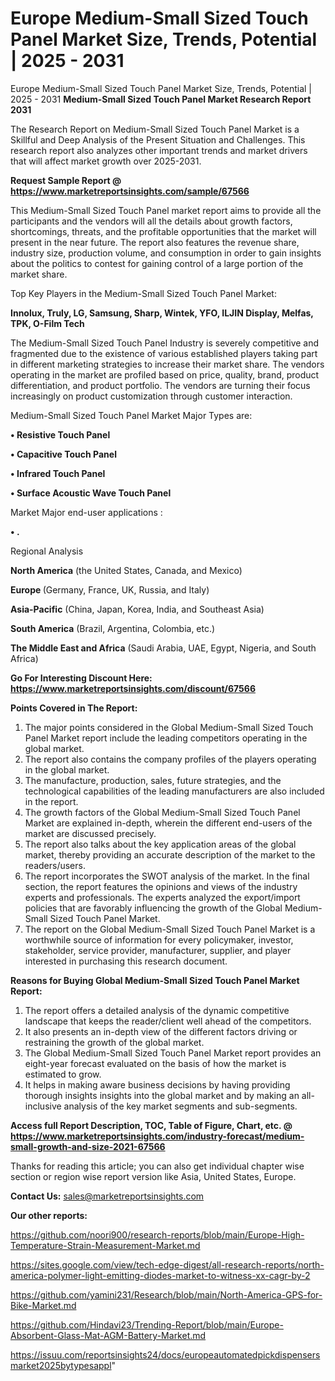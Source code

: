 # Europe Medium-Small Sized Touch Panel Market Size, Trends, Potential | 2025 - 2031
 Europe Medium-Small Sized Touch Panel Market Size, Trends, Potential | 2025 - 2031
<strong>Medium-Small Sized Touch Panel Market Research Report 2031</strong>

The Research Report on Medium-Small Sized Touch Panel Market is a Skillful and Deep Analysis of the Present Situation and Challenges. This research report also analyzes other important trends and market drivers that will affect market growth over 2025-2031.

<strong>Request Sample Report @ <a href=https://www.marketreportsinsights.com/sample/67566>https://www.marketreportsinsights.com/sample/67566</a></strong>

This Medium-Small Sized Touch Panel market report aims to provide all the participants and the vendors will all the details about growth factors, shortcomings, threats, and the profitable opportunities that the market will present in the near future. The report also features the revenue share, industry size, production volume, and consumption in order to gain insights about the politics to contest for gaining control of a large portion of the market share.

Top Key Players in the Medium-Small Sized Touch Panel Market:

<strong>Innolux, Truly, LG, Samsung, Sharp, Wintek, YFO, ILJIN Display, Melfas, TPK, O-Film Tech</strong>

The Medium-Small Sized Touch Panel Industry is severely competitive and fragmented due to the existence of various established players taking part in different marketing strategies to increase their market share. The vendors operating in the market are profiled based on price, quality, brand, product differentiation, and product portfolio. The vendors are turning their focus increasingly on product customization through customer interaction.

Medium-Small Sized Touch Panel Market Major Types are:

<strong>• Resistive Touch Panel

• Capacitive Touch Panel

• Infrared Touch Panel

• Surface Acoustic Wave Touch Panel</strong>

Market Major end-user applications :

<strong>• .</strong>

Regional Analysis

</u><strong><b>North America</b></strong> (the United States, Canada, and Mexico)

<strong><b>Europe </b></strong>(Germany, France, UK, Russia, and Italy)

<strong><b>Asia-Pacific</b></strong> (China, Japan, Korea, India, and Southeast Asia)

<strong><b>South America</b></strong> (Brazil, Argentina, Colombia, etc.)

<strong><b>The Middle East and Africa</b></strong> (Saudi Arabia, UAE, Egypt, Nigeria, and South Africa)

<strong>Go For Interesting Discount Here: <a href=https://www.marketreportsinsights.com/discount/67566>https://www.marketreportsinsights.com/discount/67566</a></strong>

<strong>Points Covered in The Report:</strong>
<ol>
  <li>The major points considered in the Global Medium-Small Sized Touch Panel Market report include the leading competitors operating in the global market.</li>
  <li>The report also contains the company profiles of the players operating in the global market.</li>
  <li>The manufacture, production, sales, future strategies, and the technological capabilities of the leading manufacturers are also included in the report.</li>
  <li>The growth factors of the Global Medium-Small Sized Touch Panel Market are explained in-depth, wherein the different end-users of the market are discussed precisely.</li>
  <li>The report also talks about the key application areas of the global market, thereby providing an accurate description of the market to the readers/users.</li>
  <li>The report incorporates the SWOT analysis of the market. In the final section, the report features the opinions and views of the industry experts and professionals. The experts analyzed the export/import policies that are favorably influencing the growth of the Global Medium-Small Sized Touch Panel Market.</li>
  <li>The report on the Global Medium-Small Sized Touch Panel Market is a worthwhile source of information for every policymaker, investor, stakeholder, service provider, manufacturer, supplier, and player interested in purchasing this research document.</li>
</ol>
<strong>Reasons for Buying Global Medium-Small Sized Touch Panel Market Report:</strong>

<ol>
  <li>The report offers a detailed analysis of the dynamic competitive landscape that keeps the reader/client well ahead of the competitors.</li>
  <li>It also presents an in-depth view of the different factors driving or restraining the growth of the global market.</li>
  <li>The Global Medium-Small Sized Touch Panel Market report provides an eight-year forecast evaluated on the basis of how the market is estimated to grow.</li>
  <li>It helps in making aware business decisions by having providing thorough insights insights into the global market and by making an all-inclusive analysis of the key market segments and sub-segments.</li>
</ol>
<strong>Access full Report Description, TOC, Table of Figure, Chart, etc. @ <a href=https://www.marketreportsinsights.com/industry-forecast/medium-small-growth-and-size-2021-67566>https://www.marketreportsinsights.com/industry-forecast/medium-small-growth-and-size-2021-67566</a></strong>


Thanks for reading this article; you can also get individual chapter wise section or region wise report version like Asia, United States, Europe.

<strong>Contact Us:</strong>
sales@marketreportsinsights.com

<strong>Our other reports:</strong>

<a href=https://github.com/noori900/research-reports/blob/main/Europe-High-Temperature-Strain-Measurement-Market.md>https://github.com/noori900/research-reports/blob/main/Europe-High-Temperature-Strain-Measurement-Market.md</a>

<a href=https://sites.google.com/view/tech-edge-digest/all-research-reports/north-america-polymer-light-emitting-diodes-market-to-witness-xx-cagr-by-2>https://sites.google.com/view/tech-edge-digest/all-research-reports/north-america-polymer-light-emitting-diodes-market-to-witness-xx-cagr-by-2</a>

<a href=https://github.com/yamini231/Research/blob/main/North-America-GPS-for-Bike-Market.md>https://github.com/yamini231/Research/blob/main/North-America-GPS-for-Bike-Market.md</a>

<a href=https://github.com/Hindavi23/Trending-Report/blob/main/Europe-Absorbent-Glass-Mat-AGM-Battery-Market.md>https://github.com/Hindavi23/Trending-Report/blob/main/Europe-Absorbent-Glass-Mat-AGM-Battery-Market.md</a>

<a href=https://issuu.com/reportsinsights24/docs/europeautomatedpickdispensersmarket2025bytypesappl>https://issuu.com/reportsinsights24/docs/europeautomatedpickdispensersmarket2025bytypesappl</a>"
